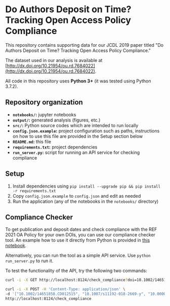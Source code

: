 # Do Authors Deposit on Time? Tracking Open Access Policy Compliance

This repository contains supporting data for our JCDL 2019 paper titled "Do Authors Deposit on Time? Tracking Open Access Policy Compliance."

The dataset used in our analysis is available at [http://dx.doi.org/10.21954/ou.rd.7684022](http://dx.doi.org/10.21954/ou.rd.7684022).

All code in this repository uses **Python 3+** (it was tested using Python 3.7.2).

## Repository organization

- **`notebooks/`:** jupyter notebooks
- **`output/`:** generated analysis (figures, etc.)
- **`src/`:** Python source codes which are intended to run locally
- **`config.json.example`:** project configuration such as paths, instructions on how to use this file are provided in the Setup section below
- **`README.md`:** this file
- **`requirements.txt`:** project dependencies
- **`run_server.py`:** script for running an API service for checking compliance

## Setup

1. Install dependencies using ``pip install --upgrade pip && pip install -r requirements.txt``
2. Copy `config.json.example` to `config.json` and edit as needed
3. Run the application (any of the notebooks in the ``notebooks/`` directory)

## Compliance Checker

To get publication and deposit dates and check compliance with the REF 2021 OA Policy for your own DOIs, you can use our compliance checker tool. An example how to use it directly from Python is provided in [this notebook](https://nbviewer.jupyter.org/github/oacore/jcdl_2019/blob/master/notebooks/03_compliance_checker.ipynb).

Alternatively, you can run the tool as a simple API service. Use `python run_server.py` to run it.

To test the functionality of the API, try the following two commands:

```bash
curl -i -X GET http://localhost:8124/check_compliance?doi=10.1002/14651858.CD012515
```

```bash
curl -i -X POST -H 'Content-Type: application/json' \
-d '["10.1002/14651858.CD012515", "10.1007/s11192-018-2669-y", "10.0000/abcd-efgh-ijkl", "10.1145/3057148.3057154", 12345]' \
http://localhost:8124/check_compliance
```